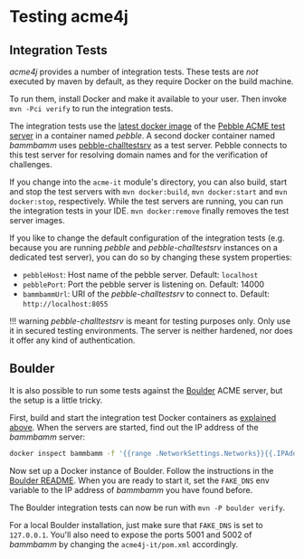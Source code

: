 # Testing acme4j

## Integration Tests

_acme4j_ provides a number of integration tests. These tests are _not_ executed by maven by default, as they require Docker on the build machine.

To run them, install Docker and make it available to your user. Then invoke `mvn -Pci verify` to run the integration tests.

The integration tests use the [latest docker image](https://hub.docker.com/r/letsencrypt/pebble) of the [Pebble ACME test server](https://github.com/letsencrypt/pebble) in a container named _pebble_. A second docker container named _bammbamm_ uses [pebble-challtestsrv](https://hub.docker.com/r/letsencrypt/pebble-challtestsrv) as a test server. Pebble connects to this test server for resolving domain names and for the verification of challenges.

If you change into the `acme-it` module's directory, you can also build, start and stop the test servers with `mvn docker:build`, `mvn docker:start` and `mvn docker:stop`, respectively. While the test servers are running, you can run the integration tests in your IDE. `mvn docker:remove` finally removes the test server images.

If you like to change the default configuration of the integration tests (e.g. because you are running _pebble_ and _pebble-challtestsrv_ instances on a dedicated test server), you can do so by changing these system properties:

* `pebbleHost`: Host name of the pebble server. Default: `localhost`
* `pebblePort`: Port the pebble server is listening on. Default: 14000
* `bammbammUrl`: URI of the _pebble-challtestsrv_ to connect to. Default: `http://localhost:8055`

!!! warning
    _pebble-challtestsrv_ is meant for testing purposes only. Only use it in secured testing environments. The server is neither hardened, nor does it offer any kind of authentication.

## Boulder

It is also possible to run some tests against the [Boulder](https://github.com/letsencrypt/boulder) ACME server, but the setup is a little tricky.

First, build and start the integration test Docker containers as [explained above](#Integration_Tests). When the servers are started, find out the IP address of the _bammbamm_ server:

```bash
docker inspect bammbamm -f '{{range .NetworkSettings.Networks}}{{.IPAddress}}{{end}}'
```

Now set up a Docker instance of Boulder. Follow the instructions in the [Boulder README](https://github.com/letsencrypt/boulder#quickstart). When you are ready to start it, set the `FAKE_DNS` env variable to the IP address of _bammbamm_ you have found before.

The Boulder integration tests can now be run with `mvn -P boulder verify`.

For a local Boulder installation, just make sure that `FAKE_DNS` is set to `127.0.0.1`. You'll also need to expose the ports 5001 and 5002 of _bammbamm_ by changing the `acme4j-it/pom.xml` accordingly.
